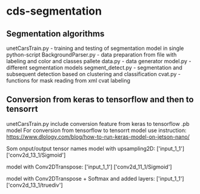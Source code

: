 # cds-segmentation
## Segmentation algorithms

unetCarsTrain.py - training and testing of segmentation model in single python-script
BackgroundParser.py - data preparation from file with labeling and color and classes pallete
data.py - data generator
model.py - different segmentation models
segment_detect.py - segmentation and subsequent detection based on clustering and classification
cvat.py - functions for mask reading from xml cvat labeling

## Conversion from keras to tensorflow and then to tensorrt
unetCarsTrain.py include conversion feature from keras to tensorflow .pb model
For conversion from tensorflow to tensorrt model use instruction: https://www.dlology.com/blog/how-to-run-keras-model-on-jetson-nano/

Som onput/output tensor names 
model with upsampling2D:
['input_1_1'] ['conv2d_13_1/Sigmoid']

model with Conv2DTranspose:
['input_1_1'] ['conv2d_11_1/Sigmoid']

model with Conv2DTranspose + Softmax and added layers:
['input_1_1'] ['conv2d_13_1/truediv']
